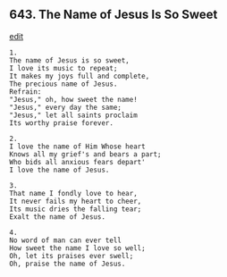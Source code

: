 
## 643.  The Name of Jesus Is So Sweet
[edit](https://docs.google.com/document/d/110Bcjd6_CLkq-RC7gSY1-Onne2ljBq_u/edit?mode=html)




    1.
    The name of Jesus is so sweet, 
    I love its music to repeat; 
    It makes my joys full and complete, 
    The precious name of Jesus. 
    Refrain:
    "Jesus," oh, how sweet the name! 
    "Jesus," every day the same; 
    "Jesus," let all saints proclaim 
    Its worthy praise forever. 

    2.
    I love the name of Him Whose heart 
    Knows all my grief's and bears a part; 
    Who bids all anxious fears depart' 
    I love the name of Jesus. 

    3.
    That name I fondly love to hear, 
    It never fails my heart to cheer, 
    Its music dries the falling tear; 
    Exalt the name of Jesus. 

    4.
    No word of man can ever tell 
    How sweet the name I love so well; 
    Oh, let its praises ever swell; 
    Oh, praise the name of Jesus.
